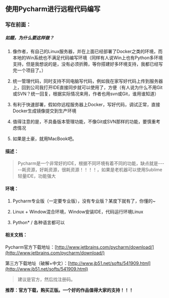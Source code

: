 ## 使用Pycharm进行远程代码编写

### 写在前面：

##### 如题，为什么要这样做？

1.  像作者，有自己的Linux服务器，并在上面已经部署了Docker之类的环境，而本地的Win系统也不满足代码编写环境（同样有人说Win上也有Python多环境支持，但是我想说的是，没有必须折腾，等你搭建好多环境支持，我都已经写完一个项目了。）

2.  统一管理代码，同时支持不同电脑写代码，例如我在家写好代码上传到服务器上，回到公司我打开IDE直接同步就可以使用了，方便（有人说为什么不用Git或SVN？统一回复，根据实际情况来用，作者也用svn或Git，谁用谁知道）

3.  有利于快速部署，假如你远程服务器上Docker，写好代码，调试正常，直接Docker生成镜像提交到生产环境

4.  值得注意的是，不具备版本管理功能，不像Git或SVN那样的功能，要慎重考虑情况

5.  如果是土豪，就用MacBook吧。


#### 描述：

> Pycharm是一个非常好的IDE，根据不同环境有着不同的功能，缺点就是-----耗资源，好耗资源，很耗资源！！！！，如果是老机器可以使用Sublime 轻量IDE，功能强大

#### 环境：

1.  Pycharm专业版（一定要专业版），没有专业版？某度下就有了，你懂的~

2.  Linux + Window混合环境，Window安装IDE，代码运行环境Linux

3.  Python* / 各种语言都可以


#### 相关文档：

Pycharm官方下载地址：[http://www.jetbrains.com/pycharm/download/](http://www.jetbrains.com/pycharm/download/)

第三方下载地址（破解+中文）：[http://www.jb51.net/softs/541909.html](http://www.jb51.net/softs/541909.html)

> 建议是官方，然后找注册码。

**推荐：官方下载，购买正版。一个好的作品值得大家的支持！！！**